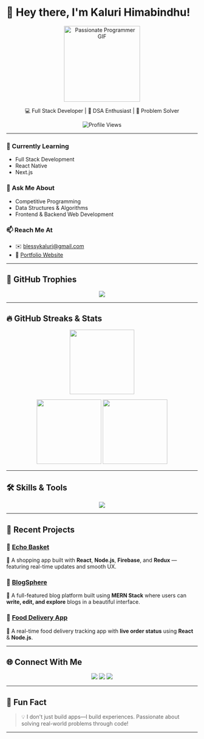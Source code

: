 # 👋 Hey there, I'm **Kaluri Himabindhu**!

<div align="center">
<img src="https://media.giphy.com/media/qgQUggAC3Pfv687qPC/giphy.gif" width="200px" alt="Passionate Programmer GIF">

</div>

<p align="center">
  💻 Full Stack Developer | 🧠 DSA Enthusiast | 🎯 Problem Solver  
</p>

<div align="center">
  <img src="https://komarev.com/ghpvc/?username=Hiomio&color=blue&style=flat" alt="Profile Views">
</div>

---

### 🌱 Currently Learning  
- Full Stack Development  
- React Native  
- Next.js  

### 💬 Ask Me About  
- Competitive Programming  
- Data Structures & Algorithms  
- Frontend & Backend Web Development  

### 📫 Reach Me At  
- ✉️ blessykaluri@gmail.com  
- 🔗 [Portfolio Website](https://react-portfolio-framer-motion-ivory.vercel.app/)

---

## 🧩 GitHub Trophies

<p align="center">
  <img src="https://github-profile-trophy.vercel.app/?username=Hiomio&theme=algolia&no-frame=true&no-bg=true&margin-w=20&title=Stars,Followers,Commit,Repositories,Issues,PullRequest" />
</p>

---

## 🔥 GitHub Streaks & Stats

<p align="center">
  <img height="170em" src="https://streak-stats.demolab.com?user=Hiomio&theme=radical&hide_border=false&date_format=M%20j%5B%2C%20Y%5D"/>
</p>

<p align="center">
  <img height="170em" src="https://github-readme-stats.vercel.app/api?username=Hiomio&show_icons=true&theme=radical&count_private=true&hide_border=true" />
  <img height="170em" src="https://github-readme-stats.vercel.app/api/top-langs/?username=Hiomio&layout=compact&theme=radical&hide_border=true" />
</p>

---

## 🛠️ Skills & Tools

<p align="center">
  <img src="https://skillicons.dev/icons?i=c,cpp,js,html,css,react,nextjs,nodejs,express,mongodb,mysql,firebase,redux,tailwind,threejs,git,postman,vscode" />
</p>

---

## 💼 Recent Projects

### 🌟 [Echo Basket](https://github.com/Hiomio/echo-basket)
🛒 A shopping app built with **React**, **Node.js**, **Firebase**, and **Redux** — featuring real-time updates and smooth UX.

### 🌟 [BlogSphere](https://github.com/Hiomio/Full_Stack_Blog_App)
📝 A full-featured blog platform built using **MERN Stack** where users can **write, edit, and explore** blogs in a beautiful interface.

### 🌟 [Food Delivery App](https://github.com/Hiomio/food-delivery-app)
🍕 A real-time food delivery tracking app with **live order status** using **React** & **Node.js**.

---

## 🌐 Connect With Me

<p align="center">
  <a href="https://linkedin.com/in/kaluri-himabindhu-9378b927a" target="_blank"><img src="https://img.shields.io/badge/-LinkedIn-blue?style=flat&logo=linkedin"></a>
  <a href="https://github.com/Hiomio" target="_blank"><img src="https://img.shields.io/badge/-GitHub-black?style=flat&logo=github"></a>
  <a href="https://react-portfolio-framer-motion-ivory.vercel.app/" target="_blank"><img src="https://img.shields.io/badge/-Portfolio-green?style=flat&logo=google-chrome"></a>
</p>

---

## 🎯 Fun Fact  
> 💡 I don't just build apps—I build experiences. Passionate about solving real-world problems through code!

---
